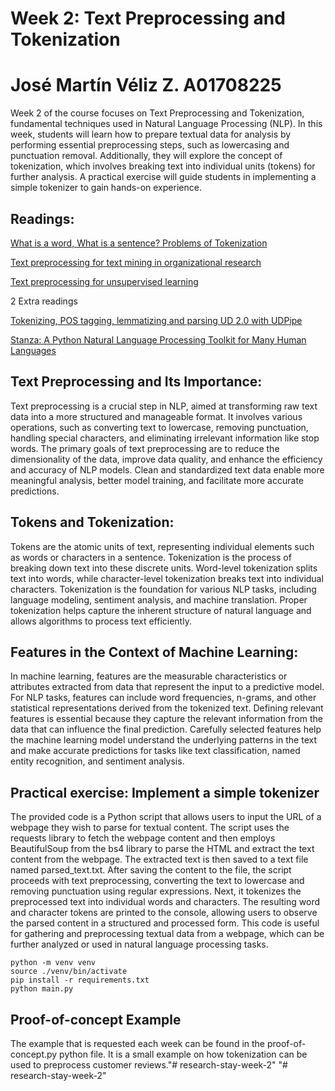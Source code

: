 # Week 2: Text Preprocessing and Tokenization
# José Martín Véliz Z. A01708225

Week 2 of the course focuses on Text Preprocessing and Tokenization, fundamental techniques used in Natural Language Processing (NLP). In this week, students will learn how to prepare textual data for analysis by performing essential preprocessing steps, such as lowercasing and punctuation removal. Additionally, they will explore the concept of tokenization, which involves breaking text into individual units (tokens) for further analysis. A practical exercise will guide students in implementing a simple tokenizer to gain hands-on experience.

## Readings:

[What is a word, What is a sentence? Problems of Tokenization](https://citeseerx.ist.psu.edu/document?repid=rep1&type=pdf&doi=aa80793d1d41d5241017a8fc755b7efc362a6439)

[Text preprocessing for text mining in organizational research](https://journals.sagepub.com/doi/pdf/10.1177/1094428120971683)

[Text preprocessing for unsupervised learning](https://arthurspirling.org/documents/preprocessing.pdf)

2 Extra readings 

[Tokenizing, POS tagging, lemmatizing and parsing UD 2.0 with UDPipe](https://0-www-scopus-com.biblioteca-ils.tec.mx/record/display.uri?eid=2-s2.0-85068594117&origin=resultslist&sort=cp-f&src=s&sid=201274e5cf5056915a7079facf46a9c3&sot=b&sdt=b&s=TITLE-ABS-KEY%28Tokenization%29&sl=27&sessionSearchId=201274e5cf5056915a7079facf46a9c3)

[Stanza: A Python Natural Language Processing Toolkit for Many Human Languages](https://arxiv.org/pdf/2003.07082.pdf)

## Text Preprocessing and Its Importance:
Text preprocessing is a crucial step in NLP, aimed at transforming raw text data into a more structured and manageable format. It involves various operations, such as converting text to lowercase, removing punctuation, handling special characters, and eliminating irrelevant information like stop words. The primary goals of text preprocessing are to reduce the dimensionality of the data, improve data quality, and enhance the efficiency and accuracy of NLP models. Clean and standardized text data enable more meaningful analysis, better model training, and facilitate more accurate predictions.

## Tokens and Tokenization:
Tokens are the atomic units of text, representing individual elements such as words or characters in a sentence. Tokenization is the process of breaking down text into these discrete units. Word-level tokenization splits text into words, while character-level tokenization breaks text into individual characters. Tokenization is the foundation for various NLP tasks, including language modeling, sentiment analysis, and machine translation. Proper tokenization helps capture the inherent structure of natural language and allows algorithms to process text efficiently.

## Features in the Context of Machine Learning:
In machine learning, features are the measurable characteristics or attributes extracted from data that represent the input to a predictive model. For NLP tasks, features can include word frequencies, n-grams, and other statistical representations derived from the tokenized text. Defining relevant features is essential because they capture the relevant information from the data that can influence the final prediction. Carefully selected features help the machine learning model understand the underlying patterns in the text and make accurate predictions for tasks like text classification, named entity recognition, and sentiment analysis.

## Practical exercise: Implement a simple tokenizer

The provided code is a Python script that allows users to input the URL of a webpage they wish to parse for textual content. The script uses the requests library to fetch the webpage content and then employs BeautifulSoup from the bs4 library to parse the HTML and extract the text content from the webpage. The extracted text is then saved to a text file named parsed_text.txt. After saving the content to the file, the script proceeds with text preprocessing, converting the text to lowercase and removing punctuation using regular expressions. Next, it tokenizes the preprocessed text into individual words and characters. The resulting word and character tokens are printed to the console, allowing users to observe the parsed content in a structured and processed form. This code is useful for gathering and preprocessing textual data from a webpage, which can be further analyzed or used in natural language processing tasks.

    python -m venv venv
    source ./venv/bin/activate
    pip install -r requirements.txt
    python main.py

## Proof-of-concept Example
The example that is requested each week can be found in the proof-of-concept.py python file.
It is a small example on how tokenization can be used to preprocess customer reviews."# research-stay-week-2" 
"# research-stay-week-2" 
